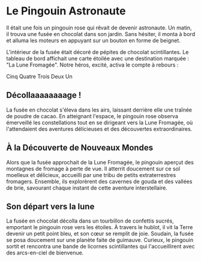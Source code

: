 # Le Pingouin Astronaute

Il était une fois un pingouin rose qui rêvait de devenir astronaute. Un matin, il trouva une fusée en chocolat dans son jardin. Sans hésiter, il monta à bord et alluma les moteurs en appuyant sur un bouton en forme de beignet.


L'intérieur de la fusée était décoré de pépites de chocolat scintillantes. Le tableau de bord affichait une carte étoilée avec une destination marquée : "La Lune Fromagée". Notre héros, excité, activa le compte à rebours :

Cinq
Quatre
Trois
Deux
Un

## Décollaaaaaaaage !

La fusée en chocolat s'éleva dans les airs, laissant derrière elle une traînée de poudre de cacao. En atteignant l'espace, le pingouin rose observa émerveillé les constellations tout en se dirigeant vers la Lune Fromagée, où l'attendaient des aventures délicieuses et des découvertes extraordinaires.

## À la Découverte de Nouveaux Mondes

Alors que la fusée approchait de la Lune Fromagée, le pingouin aperçut des montagnes de fromage à perte de vue. Il atterrit doucement sur ce sol moelleux et délicieux, accueilli par une tribu de petits extraterrestres fromagers. Ensemble, ils explorèrent des cavernes de gouda et des vallées de brie, savourant chaque instant de cette aventure interstellaire.

## Son départ vers la lune
La fusée en chocolat décolla dans un tourbillon de confettis sucrés, emportant le pingouin rose vers les étoiles. À travers le hublot, il vit la Terre devenir un petit point bleu, et son cœur se remplit de joie. Soudain, la fusée se posa doucement sur une planète faite de guimauve. Curieux, le pingouin sortit et rencontra une bande de licornes scintillantes qui l'accueillirent avec des arcs-en-ciel de bienvenue.
